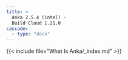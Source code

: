 ```yaml
---
title: >
  Anka 2.5.4 (intel) -
  Build Cloud 1.21.0
cascade:
  - type: "docs"
---
```


{{< include file="What Is Anka/_index.md" >}}
